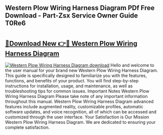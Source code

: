 ## Western Plow Wiring Harness Diagram PDf Free Download - Part-Zsx Service Owner Guide T0Re6

# <h2><a href="http://dfpwsf.blite.top/?on=Western+Plow+Wiring+Harness+Diagram">🔗Download New 👉🔴 Western Plow Wiring Harness Diagram</a></h2>

[![Western Plow Wiring Harness Diagram download](https://i.imgur.com/lujVjoI.png)](http://dfpwsf.blite.top/?on=Western+Plow+Wiring+Harness+Diagram)
Hello and welcome to the user manual for your brand new Western Plow Wiring Harness Diagram. This guide is specifically designed to familiarize you with the features, functions, and benefits of your product. You will find step-by-step instructions for installation, usage, and maintenance, as well as troubleshooting tips for common issues. Important Notes Western Plow Wiring Harness Diagram Please take note of any important information throughout this manual. Western Plow Wiring Harness Diagram advanced features include augmented reality, customizable profiles, automatic software updates, and voice recognition, all of which can be accessed and customized through the user interface. Your Satisfaction is Our Mission Western Plow Wiring Harness Diagram. We are dedicated to ensuring your complete satisfaction.
